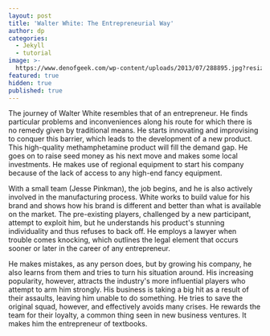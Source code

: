 ```yaml
---
layout: post
title: 'Walter White: The Entrepreneurial Way'
author: dp
categories:
  - Jekyll
  - tutorial
image: >-
  https://www.denofgeek.com/wp-content/uploads/2013/07/288895.jpg?resize=636%2C432
featured: true
hidden: true
published: true
---
```

The journey of Walter White resembles that of an entrepreneur. He finds particular problems and inconveniences along his route for which there is no remedy given by traditional means. He starts innovating and improvising to conquer this barrier, which leads to the development of a new product. This high-quality methamphetamine product will fill the demand gap. He goes on to raise seed money as his next move and makes some local investments. He makes use of regional equipment to start his company because of the lack of access to any high-end fancy equipment.


With a small team (Jesse Pinkman), the job begins, and he is also actively involved in the manufacturing process. White works to build value for his brand and shows how his brand is different and better than what is available on the market. The pre-existing players, challenged by a new participant, attempt to exploit him, but he understands his product's stunning individuality and thus refuses to back off. He employs a lawyer when trouble comes knocking, which outlines the legal element that occurs sooner or later in the career of any entrepreneur.


He makes mistakes, as any person does, but by growing his company, he also learns from them and tries to turn his situation around. His increasing popularity, however, attracts the industry's more influential players who attempt to arm him strongly. His business is taking a big hit as a result of their assaults, leaving him unable to do something. He tries to save the original squad, however, and effectively avoids many crises. He rewards the team for their loyalty, a common thing seen in new business ventures. It makes him the entrepreneur of textbooks.
